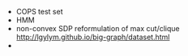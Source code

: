 - COPS test set
- HMM
- non-convex SDP reformulation of max cut/clique http://lgylym.github.io/big-graph/dataset.html
- 
